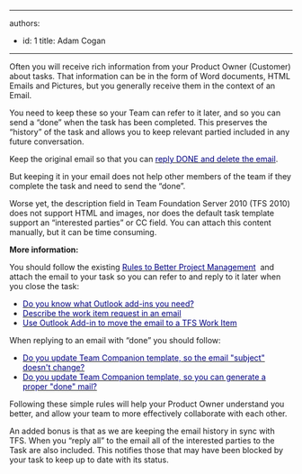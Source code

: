 

---
authors:
  - id: 1
    title: Adam Cogan
---




<span class='intro'> 
  <p>Often you will receive rich information from your Product Owner (Customer) about tasks. That information can be in the form of Word documents, HTML Emails and Pictures, but you generally receive them in the context of an Email.</p>
<p>You need to keep these so your Team can refer to it later, and so you can send a “done” when the task has been completed. This preserves the “history” of the task and allows you to keep relevant partied included in any future conversation.</p>
 </span>


  <p>Keep the original email so that you can <a shape="rect" href="http&#58;//www.ssw.com.au/ssw/Standards/Rules/RulesToBetterEmail.aspx#ReplyAndDelete" target="_blank"><font color="#000080">reply DONE and delete the email</font></a>.</p>
<p>But keeping it in your email does not help other members of the team if they complete the task and need to send the “done”.</p>
<p>Worse yet, the description field in Team Foundation Server 2010 (TFS 2010) does not support HTML and images, nor does the default task template support an “interested parties” or CC field. You can attach this content manually, but it can be time consuming.</p>
<p><strong>More information&#58;</strong></p>
<p>You should follow the existing <a shape="rect" href="/Management/RulesToBetterProjectManagement" target="_blank"><font color="#000080">Rules to Better Project Management</font></a>&#160; and attach the email to your task so you can refer to and reply to it later when you close the task&#58;</p>
<ul>
    <li><a shape="rect" href="http&#58;//www.ssw.com.au/ssw/standards/rules/RulesToBetterProjectManagementWithTFS.aspx#OutlookAddin"><font color="#000080">Do you know what Outlook add-ins you need?</font></a> </li>
    <li><a shape="rect" href="http&#58;//www.ssw.com.au/ssw/standards/rules/RulesToBetterProjectManagementWithTFS.aspx#WorkItemEmail"><font color="#000080">Describe the work item request in an email</font></a> </li>
    <li><a shape="rect" href="http&#58;//www.ssw.com.au/ssw/standards/rules/RulesToBetterProjectManagementWithTFS.aspx#TeamCompanionWorkItem"><font color="#000080">Use Outlook Add-in to move the email to a TFS Work Item</font></a> </li>
</ul>
<p>When replying to an email with “done” you should follow&#58;</p>
<ul>
    <li><a shape="rect" href="http&#58;//www.ssw.com.au/ssw/standards/rules/RulesToBetterProjectManagementWithTFS.aspx#KeepConsistentName"><font color="#000080">Do you update Team Companion template, so the email &quot;subject&quot; doesn't change?</font></a> </li>
    <li><a shape="rect" href="http&#58;//www.ssw.com.au/ssw/standards/rules/RulesToBetterProjectManagementWithTFS.aspx#EmailTemplate"><font color="#000080">Do you update Team Companion template, so you can generate a proper &quot;done&quot; mail?</font></a> </li>
</ul>
<p>Following these simple rules will help your Product Owner understand you better, and allow your team to more effectively collaborate with each other. </p>
<p>An added bonus is that as we are keeping the email history in sync with TFS. When you “reply all” to the email all of the interested parties to the Task are also included. This notifies those that may have been blocked by your task to keep up to date with its status.</p>



